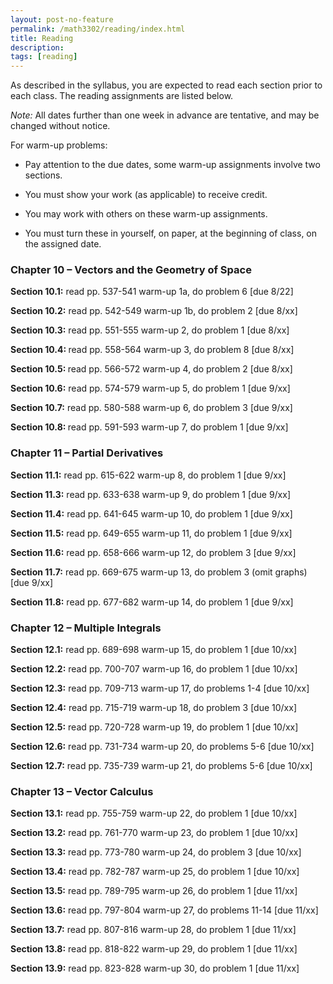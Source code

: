 ```yaml
---
layout: post-no-feature
permalink: /math3302/reading/index.html
title: Reading
description: 
tags: [reading]
---
```



As described in the syllabus, you are expected to read each section prior to each class. The reading assignments are listed below. 

<i>Note:</i> All dates further than one week in advance are tentative, and may be changed without notice. 

For warm-up problems:

* Pay attention to the due dates, some warm-up assignments involve two sections. 

* You must show your work (as applicable) to receive credit. 

* You may work with others on these warm-up assignments. 

* You must turn these in yourself, on paper, at the beginning of class, on the assigned date.


### Chapter 10 – Vectors and the Geometry of Space

<b> Section 10.1:</b>
read pp. 537-541 
warm-up 1a, do problem 6 [due 8/22] 

<b> Section 10.2:</b>
read pp. 542-549 
warm-up 1b, do problem 2 [due 8/xx] 

<b>Section 10.3:</b>
read pp. 551-555 
warm-up 2, do problem 1 [due 8/xx]

<b>Section 10.4: </b>
read pp. 558-564 
warm-up 3, do problem 8 [due 8/xx] 

<b>Section 10.5: </b>
read pp. 566-572 
warm-up 4, do problem 2 [due 8/xx]
 
<b>Section 10.6:</b>
read pp. 574-579 
warm-up 5, do problem 1 [due 9/xx] 

<b>Section 10.7:</b>
read pp. 580-588 
warm-up 6, do problem 3 [due 9/xx] 

<b>Section 10.8: </b>
read pp. 591-593 
warm-up 7, do problem 1 [due 9/xx] 

### Chapter 11 – Partial Derivatives

<b>Section 11.1:</b>
read pp. 615-622 
warm-up 8, do problem 1 [due 9/xx] 

<b>Section 11.3:</b> 
read pp. 633-638 
warm-up 9, do problem 1 [due 9/xx] 

<b>Section 11.4:</b>
read pp. 641-645 
warm-up 10, do problem 1 [due 9/xx] 

<b>Section 11.5:</b>
read pp. 649-655 
warm-up 11, do problem 1 [due 9/xx] 

<b>Section 11.6:</b>
read pp. 658-666 
warm-up 12, do problem 3 [due 9/xx] 

<b>Section 11.7:</b>
read pp. 669-675 
warm-up 13, do problem 3 (omit graphs) [due 9/xx] 

<b>Section 11.8:</b> 
read pp. 677-682 
warm-up 14, do problem 1 [due 9/xx]

### Chapter 12 – Multiple Integrals

<b>Section 12.1:</b>
read pp. 689-698 warm-up 15, 
do problem 1 [due 10/xx] 

<b>Section 12.2:</b> 
read pp. 700-707 warm-up 16, 
do problem 1 [due 10/xx] 

<b>Section 12.3:</b> 
read pp. 709-713 warm-up 17, 
do problems 1-4 [due 10/xx] 

<b>Section 12.4:</b> 
read pp. 715-719 warm-up 18, 
do problem 3 [due 10/xx] 

<b>Section 12.5:</b> 
read pp. 720-728 warm-up 19, 
do problem 1 [due 10/xx] 

<b>Section 12.6:</b> 
read pp. 731-734 warm-up 20, 
do problems 5-6 [due 10/xx] 

<b>Section 12.7:</b> 
read pp. 735-739 warm-up 21, 
do problems 5-6 [due 10/xx]

### Chapter 13 – Vector Calculus

<b>Section 13.1:</b> 
read pp. 755-759 warm-up 22,
do problem 1 [due 10/xx] 

<b>Section 13.2:</b>
read pp. 761-770 warm-up 23, 
do problem 1 [due 10/xx] 

<b>Section 13.3:</b>
read pp. 773-780 warm-up 24, 
do problem 3 [due 10/xx] 

<b>Section 13.4:</b> 
read pp. 782-787 warm-up 25, 
do problem 1 [due 10/xx] 

<b>Section 13.5:</b> 
read pp. 789-795 warm-up 26, 
do problem 1 [due 11/xx] 

<b>Section 13.6:</b> 
read pp. 797-804 warm-up 27, 
do problems 11-14 [due 11/xx] 

<b>Section 13.7:</b> 
read pp. 807-816 warm-up 28, 
do problem 1 [due 11/xx] 

<b>Section 13.8:</b>
read pp. 818-822 warm-up 29, 
do problem 1 [due 11/xx] 

<b>Section 13.9:</b> 
read pp. 823-828 warm-up 30,
do problem 1 [due 11/xx]



